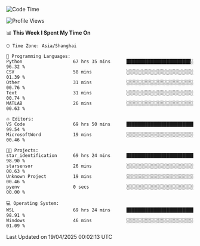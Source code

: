 <!--START_SECTION:waka-->
![Code Time](http://img.shields.io/badge/Code%20Time-2%2C664%20hrs%2026%20mins-blue)

![Profile Views](http://img.shields.io/badge/Profile%20Views-0-blue)

📊 **This Week I Spent My Time On** 

```text
🕑︎ Time Zone: Asia/Shanghai

💬 Programming Languages: 
Python                   67 hrs 35 mins      ████████████████████████░   96.32 % 
CSV                      58 mins             ░░░░░░░░░░░░░░░░░░░░░░░░░   01.39 % 
Other                    31 mins             ░░░░░░░░░░░░░░░░░░░░░░░░░   00.76 % 
Text                     31 mins             ░░░░░░░░░░░░░░░░░░░░░░░░░   00.74 % 
MATLAB                   26 mins             ░░░░░░░░░░░░░░░░░░░░░░░░░   00.63 % 

🔥 Editors: 
VS Code                  69 hrs 50 mins      █████████████████████████   99.54 % 
MicrosoftWord            19 mins             ░░░░░░░░░░░░░░░░░░░░░░░░░   00.46 % 

🐱‍💻 Projects: 
star_identification      69 hrs 24 mins      █████████████████████████   98.90 % 
starsensor               26 mins             ░░░░░░░░░░░░░░░░░░░░░░░░░   00.63 % 
Unknown Project          19 mins             ░░░░░░░░░░░░░░░░░░░░░░░░░   00.46 % 
pyenv                    0 secs              ░░░░░░░░░░░░░░░░░░░░░░░░░   00.00 % 

💻 Operating System: 
WSL                      69 hrs 24 mins      █████████████████████████   98.91 % 
Windows                  46 mins             ░░░░░░░░░░░░░░░░░░░░░░░░░   01.09 % 
```


 Last Updated on 19/04/2025 00:02:13 UTC
<!--END_SECTION:waka-->